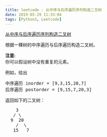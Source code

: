 ```yaml
---
title: leetcode : 从中序与后序遍历序列构造二叉树
date: 2019-05-29 11:33:04
tags: [Python3, Leetcode]
---
```


[从中序与后序遍历序列构造二叉树](https://leetcode-cn.com/problems/construct-binary-tree-from-inorder-and-postorder-traversal/)

<p>根据一棵树的中序遍历与后序遍历构造二叉树。</p>

<!-- more -->

<p><strong>注意:</strong><br>
你可以假设树中没有重复的元素。</p>

<p>例如，给出</p>

<pre>中序遍历 inorder =&nbsp;[9,3,15,20,7]
后序遍历 postorder = [9,15,7,20,3]</pre>

<p>返回如下的二叉树：</p>

<pre>    3
   / \
  9  20
    /  \
   15   7
</pre>
